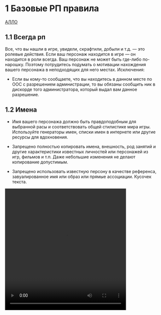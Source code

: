 # 1 Базовые РП правила
<a name="рп правила@3-дополнительные-правила" href="#">АЛЛО</a>
## 1.1 Всегда рп

Все, что вы нашли в игре, увидели, скрафтили, добыли и т.д. — это ролевые действия. Если ваш персонаж находится в игре — он находится в роли всегда. Ваш персонаж не может быть где-либо по-нарошку. Поэтому потрудитесь подумать о мотивации нахождения вашего персонажа в неподходящих для него местах. Исключения:
- Если вы кому-то сообщаете, что вы находитесь в данном месте по ООС с разрешением администрации, то вы обязаны сообщить ник в дискорде того администратора, который выдал вам данное разрешение.

## 1.2 Имена

- Имя вашего персонажа должно быть правдоподобным для выбранной расы и соответствовать общей стилистике мира игры. Используйте генераторы имен, списки имен в интернете или другие ресурсы для вдохновения.


- Запрещено полностью копировать имена, внешность, род занятий и другие характеристики известных личностей или персонажей из игр, фильмов и т.п. Даже небольшие изменения не делают копирование допустимым.
- Запрещено использовать известную персону в качестве референса, завуалированное имя или образ или прямые ассоциации.
Кусочек текста.

<video src='homelander' controls width="400" height="400" />

